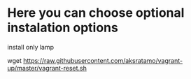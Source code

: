 # Here you can choose optional instalation options
install only lamp 

  wget https://raw.githubusercontent.com/aksratamo/vagrant-up/master/vagrant-reset.sh
